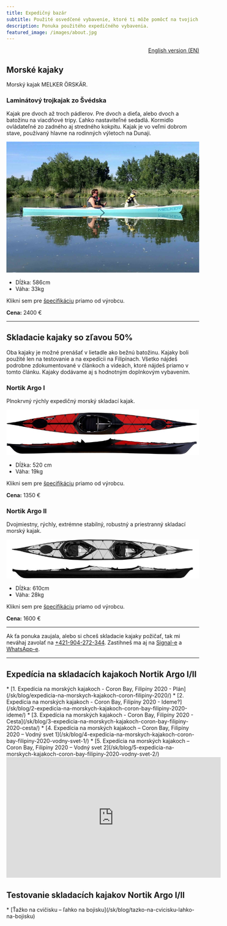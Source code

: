 ```yaml
---
title: Expedičný bazár
subtitle: Použité osvedčené vybavenie, ktoré ti môže pomôcť na tvojich cestách.
description: Ponuka použitého expedičného vybavenia.
featured_image: /images/about.jpg
---
```

<div style="text-align: right">
<a href="/secondhand">English version (EN)</a>
</div>

<h2>Morské kajaky</h2>
Morský kajak MELKER ÖRSKÄR.
<h3>Laminátový trojkajak zo Švédska</h3>
Kajak pre dvoch až troch pádlerov. Pre dvoch a dieťa, alebo dvoch a batožinu na viacdňové tripy. Ľahko nastaviteľné sedadlá. Kormidlo ovládateľné zo zadného aj stredného kokpitu. Kajak je vo veľmi dobrom stave, používaný hlavne na rodinných výletoch na Dunaji. 

![MELKER ÖRSKÄR](/assets/img/melker.jpg)

* Dĺžka: 586cm
* Váha: 33kg

Klikni sem pre <a href="https://melkerofsweden.se/products/melker-orskar">špecifikáciu</a> priamo od výrobcu.

**Cena:** 2400 €

---

<h2>Skladacie kajaky so zľavou 50%</h2>
Oba kajaky je možné prenášať v lietadle ako bežnú batožinu. Kajaky boli použité len na testovanie a na expedícii na Filipínach. Všetko nájdeš podrobne zdokumentované v článkoch a videách, ktoré nájdeš priamo v tomto článku. Kajaky dodávame aj s hodnotným doplnkovým vybavením.
<h3>Nortik Argo I</h3>
Plnokrvný rýchly expedičný morský skladací kajak.

![Nortik Argo I](/assets/img/argo.jpg)

* Dĺžka: 520 cm
* Váha: 19kg

Klikni sem pre <a href="https://www.faltboot.de/en/products/nortik/nortik-argo/">špecifikáciu</a> priamo od výrobcu.

**Cena:** 1350 €

<h3>Nortik Argo II</h3>
Dvojmiestny, rýchly, extrémne stabilný, robustný a priestranný skladací morský kajak.

![Nortik Argo II](/assets/img/argo2.jpg)

* Dĺžka: 610cm
* Váha: 28kg 

Klikni sem pre <a href="https://www.faltboot.de/en/products/nortik/nortik-argo-2/">špecifikáciu</a> priamo od výrobcu.

**Cena:** 1600 €

---

Ak ťa ponuka zaujala, alebo si chceš skladacie kajaky požičať, tak mi neváhaj zavolať na <a href="tel:00 421 904 272 344">+421-904-272-344</a>. Zastihneš ma aj na <a href="https://signal.org">Signal-e</a> a <a href="https://wa.me/421904272344">WhatsApp-e</a>.

---

<h2>Expedícia na skladacích kajakoch Nortik Argo I/II</h2>
* [1. Expedícia na morských kajakoch - Coron Bay, Filipíny 2020 - Plán](/sk/blog/expedicia-na-morskych-kajakoch-coron-filipiny-2020/)
* [2. Expedícia na morských kajakoch - Coron Bay, Filipíny 2020 - Ideme?](/sk/blog/2-expedicia-na-morskych-kajakoch-coron-bay-filipiny-2020-ideme/)
* [3. Expedícia na morských kajakoch - Coron Bay, Filipíny 2020 - Cesta](/sk/blog/3-expedicia-na-morskych-kajakoch-coron-bay-filipiny-2020-cesta/)
* [4. Expedícia na morských kajakoch – Coron Bay, Filipíny 2020 – Vodný svet 1](/sk/blog/4-expedicia-na-morskych-kajakoch-coron-bay-filipiny-2020-vodny-svet-1/)
* [5. Expedícia na morských kajakoch – Coron Bay, Filipíny 2020 – Vodný svet 2](/sk/blog/5-expedicia-na-morskych-kajakoch-coron-bay-filipiny-2020-vodny-svet-2/)

<iframe width="560" height="315" src="https://www.youtube.com/embed/2rHwlb1EJVo" title="YouTube video player" frameborder="0" allow="accelerometer; autoplay; clipboard-write; encrypted-media; gyroscope; picture-in-picture" allowfullscreen></iframe>

<h2>Testovanie skladacích kajakov Nortik Argo I/II</h2>
* [Ťažko na cvičisku – ľahko na bojisku](/sk/blog/tazko-na-cvicisku-lahko-na-bojisku)
